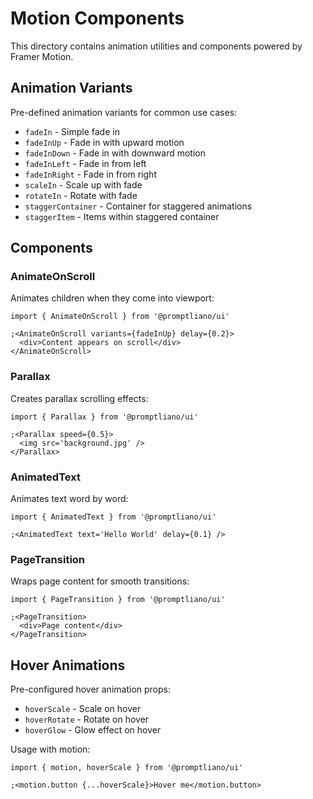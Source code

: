 # Motion Components

This directory contains animation utilities and components powered by Framer Motion.

## Animation Variants

Pre-defined animation variants for common use cases:

- `fadeIn` - Simple fade in
- `fadeInUp` - Fade in with upward motion
- `fadeInDown` - Fade in with downward motion
- `fadeInLeft` - Fade in from left
- `fadeInRight` - Fade in from right
- `scaleIn` - Scale up with fade
- `rotateIn` - Rotate with fade
- `staggerContainer` - Container for staggered animations
- `staggerItem` - Items within staggered container

## Components

### AnimateOnScroll

Animates children when they come into viewport:

```tsx
import { AnimateOnScroll } from '@promptliano/ui'

;<AnimateOnScroll variants={fadeInUp} delay={0.2}>
  <div>Content appears on scroll</div>
</AnimateOnScroll>
```

### Parallax

Creates parallax scrolling effects:

```tsx
import { Parallax } from '@promptliano/ui'

;<Parallax speed={0.5}>
  <img src='background.jpg' />
</Parallax>
```

### AnimatedText

Animates text word by word:

```tsx
import { AnimatedText } from '@promptliano/ui'

;<AnimatedText text='Hello World' delay={0.1} />
```

### PageTransition

Wraps page content for smooth transitions:

```tsx
import { PageTransition } from '@promptliano/ui'

;<PageTransition>
  <div>Page content</div>
</PageTransition>
```

## Hover Animations

Pre-configured hover animation props:

- `hoverScale` - Scale on hover
- `hoverRotate` - Rotate on hover
- `hoverGlow` - Glow effect on hover

Usage with motion:

```tsx
import { motion, hoverScale } from '@promptliano/ui'

;<motion.button {...hoverScale}>Hover me</motion.button>
```
